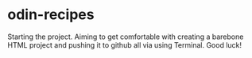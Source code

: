 # odin-recipes
Starting the project.
Aiming to get comfortable with creating a barebone HTML project and pushing it to github all via using Terminal.
Good luck!